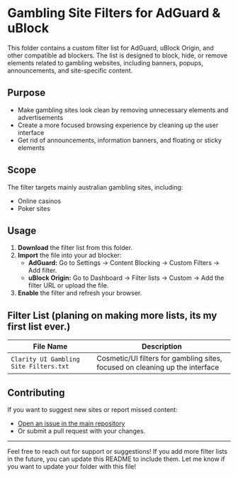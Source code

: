 # Gambling Site Filters for AdGuard & uBlock

This folder contains a custom filter list for AdGuard, uBlock Origin, and other compatible ad blockers. The list is designed to block, hide, or remove elements related to gambling websites, including banners, popups, announcements, and site-specific content.

## Purpose

- Make gambling sites look clean by removing unnecessary elements and advertisements
- Create a more focused browsing experience by cleaning up the user interface
- Get rid of announcements, information banners, and floating or sticky elements

## Scope

The filter targets mainly australian gambling sites, including:
- Online casinos
- Poker sites

## Usage

1. **Download** the filter list from this folder.
2. **Import** the file into your ad blocker:
   - **AdGuard:** Go to Settings → Content Blocking → Custom Filters → Add filter.
   - **uBlock Origin:** Go to Dashboard → Filter lists → Custom → Add the filter URL or upload the file.
3. **Enable** the filter and refresh your browser.

## Filter List (planing on making more lists, its my first list ever.)

| File Name                          | Description                                                       |
| ----------------------------------- | ----------------------------------------------------------------- |
| `Clarity UI Gambling Site Filters.txt` | Cosmetic/UI filters for gambling sites, focused on cleaning up the interface |

## Contributing

If you want to suggest new sites or report missed content:
- [Open an issue in the main repository](https://github.com/mende666/adguard-filters-gambling/issues)
- Or submit a pull request with your changes.

---

Feel free to reach out for support or suggestions!
If you add more filter lists in the future, you can update this README to include them.
Let me know if you want to update your folder with this file!
